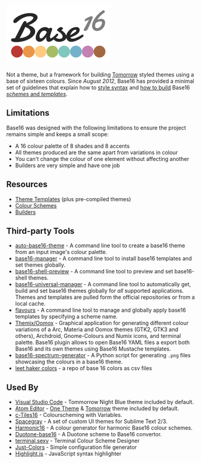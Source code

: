 # ![Base16](logo.png)
Not a theme, but a framework for building [Tomorrow](https://github.com/chriskempson/tomorrow-theme) styled themes using a base of sixteen colours. Since _August 2012_, Base16 has provided a minimal set of guidelines that explain how to [style syntax](https://github.com/chriskempson/base16/blob/main/styling.md) and [how to build](https://github.com/chriskempson/base16/blob/main/builder.md) Base16 [_schemes_ and _templates_](https://github.com/chriskempson/base16/blob/main/file.md).

## Limitations
Base16 was designed with the following limitations to ensure the project remains simple and keeps a small scope:
* A 16 colour palette of 8 shades and 8 accents
* All themes produced are the same apart from variations in colour
* You can't change the colour of one element without affecting another
* Builders are very simple and have one job

## Resources
* [Theme Templates](https://github.com/chriskempson/base16-templates-source) (plus pre-compiled themes)
* [Colour Schemes](https://github.com/chriskempson/base16-schemes-source)
* [Builders](https://github.com/chriskempson/base16-builder-php)

## Third-party Tools
* [auto-base16-theme](https://github.com/makuto/auto-base16-theme) - A command line tool to create a base16 theme from an input image's colour palette.
* [base16-manager](https://github.com/AuditeMarlow/base16-manager) - A command line tool to install base16 templates and set themes globally.
* [base16-shell-preview](https://github.com/nvllsvm/base16-shell-preview) - A command line tool to preview and set base16-shell themes.
* [base16-universal-manager](https://github.com/binaryplease/base16-universal-manager) - A command line tool to automatically get, build and set base16 themes globally for *all* supported applications. Themes and templates are pulled form the official repositories or from a local cache.
* [flavours](https://github.com/misterio77/flavours) - A command line tool to manage and globally apply base16 templates by specifying a scheme name.
* [Themix/Oomox](https://github.com/themix-project/oomox) - Graphical application for generating different colour variations of a Arc, Materia and Oomox themes (GTK2, GTK3 and others), Archdroid, Gnome-Colours and Numix icons, and terminal palette. Base16 plugin allows to open Base16 YAML files a export both Base16 and its own themes using Base16 Mustache templates.
* [base16-spectrum-generator](https://github.com/alexmirrington/base16-spectrum-generator) - A Python script for generating `.png` files showcasing the colours in a base16 theme.
* [leet haker colors](https://github.com/crazymonkyyy/leet-haker-colors) - a repo of base 16 colors as csv files

## Used By
* [Visual Studio Code](https://code.visualstudio.com) - Tommorrow Night Blue theme included by default.
* [Atom Editor](https://atom.io) - [One Theme](https://github.com/atom/atom/tree/master/packages/one-dark-syntax) & [Tomorrow](https://github.com/atom/atom/tree/master/packages/base16-tomorrow-dark-theme) theme included by default.
* [c-Tiles16](https://github.com/atelierbram/c-tiles16) - Colourscheming with Variables.
* [Spacegray](https://github.com/kkga/spacegray) - A set of custom UI themes for Sublime Text 2/3.
* [Harmonic16](http://janniks.github.io/harmonic16) - A colour generator for harmonic Base16 colour schemes.
* [Duotone-base16](https://github.com/davidosomething/duotone-base16) - A Duotone scheme to Base16 convertor.
* [terminal.sexy](https://terminal.sexy) - Terminal Colour Scheme Designer
* [Just-Colors](https://github.com/andreyvpng/just-colors) - Simple configuration file generator
* [Highlight.js](https://highlightjs.org) - JavaScript syntax highlighter
